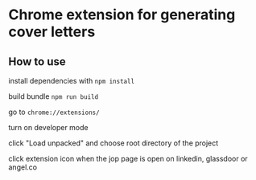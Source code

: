 # Chrome extension for generating cover letters


## How to use

install dependencies with
`npm install`

build bundle `npm run build`

go to `chrome://extensions/`

turn on developer mode

click "Load unpacked" and choose root directory of the project

click extension icon when the jop page is open on linkedin, glassdoor or angel.co

